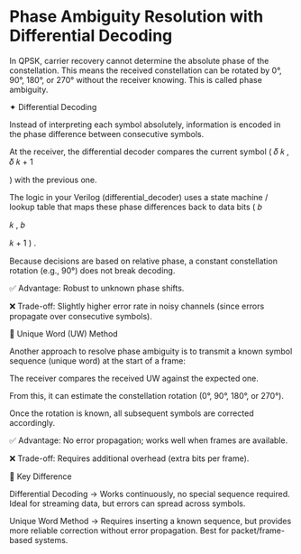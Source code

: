 # Phase Ambiguity Resolution with Differential Decoding

In QPSK, carrier recovery cannot determine the absolute phase of the constellation. This means the received constellation can be rotated by 0°, 90°, 180°, or 270° without the receiver knowing. This is called phase ambiguity.

✦ Differential Decoding

Instead of interpreting each symbol absolutely, information is encoded in the phase difference between consecutive symbols.

At the receiver, the differential decoder compares the current symbol (
𝛿
𝑘
,
𝛿
𝑘
+
1
​

) with the previous one.

The logic in your Verilog (differential_decoder) uses a state machine / lookup table that maps these phase differences back to data bits 
(
𝑏

𝑘
,
𝑏

𝑘
+
1
)
.

Because decisions are based on relative phase, a constant constellation rotation (e.g., 90°) does not break decoding.

✅ Advantage: Robust to unknown phase shifts.

❌ Trade-off: Slightly higher error rate in noisy channels (since errors propagate over consecutive symbols).

🔹 Unique Word (UW) Method

Another approach to resolve phase ambiguity is to transmit a known symbol sequence (unique word) at the start of a frame:

The receiver compares the received UW against the expected one.

From this, it can estimate the constellation rotation (0°, 90°, 180°, or 270°).

Once the rotation is known, all subsequent symbols are corrected accordingly.

✅ Advantage: No error propagation; works well when frames are available.

❌ Trade-off: Requires additional overhead (extra bits per frame).

🔹 Key Difference

Differential Decoding → Works continuously, no special sequence required. Ideal for streaming data, but errors can spread across symbols.

Unique Word Method → Requires inserting a known sequence, but provides more reliable correction without error propagation. Best for packet/frame-based systems.
